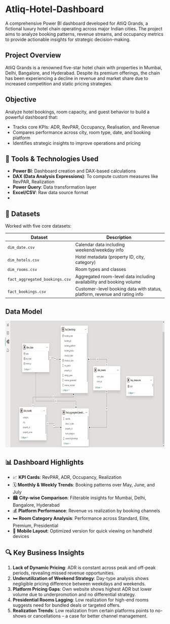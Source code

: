 # Atliq-Hotel-Dashboard
A comprehensive Power BI dashboard developed for AtliQ Grands, a fictional luxury hotel chain operating across major Indian cities. The project aims to analyze booking patterns, revenue streams, and occupancy metrics to provide actionable insights for strategic decision-making.

## Project Overview
AtliQ Grands is a renowned five-star hotel chain with properties in Mumbai, Delhi, Bangalore, and Hyderabad. Despite its premium offerings, the chain has been experiencing a decline in revenue and market share due to increased competition and static pricing strategies.

## Objective
Analyze hotel bookings, room capacity, and guest behavior to build a powerful dashboard that:
- Tracks core KPIs: ADR, RevPAR, Occupancy, Realisation, and Revenue
- Compares performance across city, room type, date, and booking platform
- Identifies strategic insights to improve operations and pricing

## 🧰 Tools & Technologies Used
- **Power BI**: Dashboard creation and DAX-based calculations
- **DAX (Data Analysis Expressions)**: To compute custom measures like RevPAR, Realization
- **Power Query**: Data transformation layer
- **Excel/CSV**: Raw data source format
- 
## 📂 Datasets
Worked with five core datasets:

| Dataset                    | Description                                                                 |
|---------------------------|-----------------------------------------------------------------------------|
| `dim_date.csv`            | Calendar data including weekend/weekday info                                |
| `dim_hotels.csv`          | Hotel metadata (property ID, city, category)                                |
| `dim_rooms.csv`           | Room types and classes                                                      |
| `fact_aggregated_bookings.csv` | Aggregated room-level data including availability and booking volume        |
| `fact_bookings.csv`       | Customer-level booking data with status, platform, revenue and rating info |

## Data Model 
<p align="center">
    <img src='https://github.com/m-saket/Atliq-Hotel-Dashboard/blob/main/images/Model_view.png' height="400">
</p>

## 📊 Dashboard Highlights
- 📈 **KPI Cards**: RevPAR, ADR, Occupancy, Realization
- 🗓️ **Monthly & Weekly Trends**: Booking patterns over May, June, and July
- 🏙️ **City-wise Comparison**: Filterable insights for Mumbai, Delhi, Bangalore, Hyderabad
- 💰 **Platform Performance**: Revenue vs realization by booking channels
- 🛏️ **Room Category Analysis**: Performance across Standard, Elite, Premium, Presidential
- 📱 **Mobile Layout**: Optimized version for quick viewing on handheld devices

## 🔍 Key Business Insights
1. **Lack of Dynamic Pricing**: ADR is constant across peak and off-peak periods, revealing missed revenue opportunities.
2. **Underutilization of Weekend Strategy**: Day-type analysis shows negligible pricing difference between weekdays and weekends.
3. **Platform Pricing Gaps**: Own website shows highest ADR but lower volume due to underpromotion and no differential strategy.
4. **Presidential Rooms Lagging**: Low realization for high-end rooms suggests need for bundled deals or targeted offers.
5. **Realization Trends**: Low realization from certain platforms points to no-shows or cancellations – a case for better channel management.
